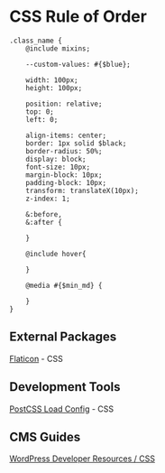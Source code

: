 # CSS Rule of Order

```
.class_name {
	@include mixins;

	--custom-values: #{$blue};

	width: 100px;
	height: 100px;

	position: relative;
	top: 0;
	left: 0;

	align-items: center;
	border: 1px solid $black;
	border-radius: 50%;
	display: block;
	font-size: 10px;
	margin-block: 10px;
	padding-block: 10px;
	transform: translateX(10px);
	z-index: 1;

	&:before,
	&:after {

	}

	@include hover{

	}

	@media #{$min_md} {

	}
}
```

## External Packages

[Flaticon](https://www.npmjs.com/package/@flaticon/flaticon-uicons) - CSS

## Development Tools

[PostCSS Load Config](https://github.com/postcss/postcss-load-config) - CSS

## CMS Guides

[WordPress Developer Resources / CSS](https://developer.wordpress.org/advanced-administration/wordpress/css/#custom-css-in-wordpress)